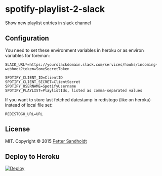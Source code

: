 spotify-playlist-2-slack
========================

Show new playlist entries in slack channel

## Configuration

You need to set these environment variables in heroku or as environ variables for foreman:

```
SLACK_URL*=https://yourslackdomain.slack.com/services/hooks/incoming-webhook?token=SomeSecretToken

SPOTIFY_CLIENT_ID=ClientID
SPOTIFY_CLIENT_SECRET=ClientSecret
SPOTIFY_USERNAME=SpotifyUsername
SPOTIFY_PLAYLIST=PlaylistIds, listed as comma-separated values
```

If you want to store last fetched datestamp in redistogo (like on heroku) instead of local file set:
```
REDISTOGO_URL=URL
```

## License

MIT. Copyright &copy; 2015 [Petter Sandholdt](https://github.com/petterl)

## Deploy to Heroku
[![Deploy](https://www.herokucdn.com/deploy/button.png)](https://heroku.com/deploy)
